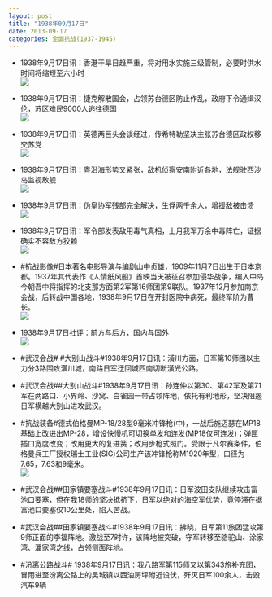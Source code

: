 ```yaml
---
layout: post
title: "1938年09月17日"
date: 2013-09-17
categories: 全面抗战(1937-1945)
---
```


<meta name="referrer" content="no-referrer" />

- 1938年9月17日讯：香港干旱日趋严重，将对用水实施三级管制，必要时供水时间将缩短至六小时 <br/><img src="https://ww2.sinaimg.cn/large/aca367d8jw1e8pwd5dy0dj209u0pmacc.jpg" />

- 1938年9月17日讯：捷克解散国会，占领苏台德区防止作乱，政府下令通缉汉伦，苏区难民9000人逃往德国 <br/><img src="https://ww4.sinaimg.cn/large/aca367d8jw1e8pun4bt79j20790sz763.jpg" />

- 1938年9月17日讯：英德两巨头会谈经过，传希特勒坚决主张苏台德区政权移交苏党 <br/><img src="https://ww2.sinaimg.cn/large/aca367d8jw1e8pszgqynij206y0q4407.jpg" />

- 1938年9月17日讯：粤沿海形势又紧张，敌机侦察安南附近各地，法舰驶西沙岛监视敌舰 <br/><img src="https://ww2.sinaimg.cn/large/aca367d8jw1e8pr6ae1u8j20580hqmxs.jpg" />

- 1938年9月17日讯：伪皇协军残部完全解决，生俘两千余人，增援敌被击溃 <br/><img src="https://ww1.sinaimg.cn/large/aca367d8jw1e8pnoya0z4j206u0ntt9z.jpg" />

- 1938年9月17日讯：军令部发表敌用毒气真相，上月我军万余中毒阵亡，证据确实不容敌方狡赖 <br/><img src="https://ww3.sinaimg.cn/large/aca367d8jw1e8pm1ztvvlj20fe0wgwi8.jpg" />

- #抗战影像#日本著名电影导演与编剧山中贞雄，1909年11月7日出生于日本京都。1937年其代表作《人情纸风船》首映当天被征召参加侵华战争，编入中岛今朝吾中将指挥的北支那方面第2军第16师团第9联队。1937年12月参加南京会战，后转战中国各地，1938年9月17日在开封医院中病死，最终军阶为曹长。 <br/><img src="https://ww2.sinaimg.cn/large/aca367d8jw1e8pl2egf0sj20fa0wmdig.jpg" />

- 1938年9月17日社评：前方与后方，国内与国外 <br/><img src="https://ww1.sinaimg.cn/large/aca367d8jw1e8pk85erzoj20go112n4d.jpg" />

- #武汉会战# #大别山战斗#1938年9月17日讯：潢川方面，日军第10师团以主力分3路围攻潢川城，南路日军迂回城西南切断潢光公路。 

- #武汉会战##大别山战斗#1938年9月17日讯：孙连仲以第30、第42军及第71军在两路口、小界岭、沙窝、白雀园一带占领阵地，依托有利地形，坚决阻遏日军横越大别山进攻武汉。 

- #抗战装备#德式伯格曼MP-18/28型9毫米冲锋枪(中)，一战后施迈瑟在MP18基础上改进出MP-28，增设快慢机可切换单发和连发(MP18仅可连发)；弹匣插口宽度改变；改用更大的复进簧；改用步枪式照门。受限于凡尔赛条件，伯格曼兵工厂授权瑞士工业(SIG)公司生产该冲锋枪称M1920年型，口径为7.65，7.63和9毫米。 <br/><img src="https://ww2.sinaimg.cn/large/aca367d8jw1e8p9ju3pz0j20c10ggwf2.jpg" />

- #武汉会战##田家镇要塞战斗#1938年9月17日讯：日军波田支队继续攻击富池口要塞，但在我18师的坚决抵抗下，日军以绝对的海空军优势，竟停滞在据富池口要塞仅10公里处，陷入苦战。 

- #武汉会战##田家镇要塞战斗#1938年9月17日讯：拂晓，日军第11旅团猛攻第9师正面的李福阵地。激战至7时许，该阵地被突破，守军转移至骆驼山、涂家湾、潘家湾之线，占领侧面阵地。 

- #汾离公路战斗# 1938年9月17日讯：我八路军第115师又以第343旅补充团，冒雨进至汾离公路上的吴城镇以西油房坪附近设伏，歼灭日军100余人，击毁汽车9辆 

